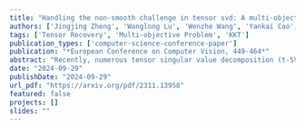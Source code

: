 ```yaml
---
title: "Handling the non-smooth challenge in tensor svd: A multi-objective tensor recovery framework"
authors: ['Jingjing Zheng', 'Wanglong Lu', 'Wenzhe Wang', 'Yankai Cao', 'Xiaoqin Zhang', 'Xianta Jiang']
tags: ['Tensor Recovery', 'Multi-objective Problem', 'KKT']
publication_types: ['computer-science-conference-paper']
publication: "*European Conference on Computer Vision, 449-464*"
abstract: "Recently, numerous tensor singular value decomposition (t-SVD)-based tensor recovery methods have shown promise in processing visual data, such as color images and videos. However, these methods often suffer from severe performance degradation when confronted with tensor data exhibiting non-smooth changes. It has been commonly observed in real-world scenarios but ignored by the traditional t-SVD-based methods. In this work, we introduce a novel tensor recovery model with a learnable tensor nuclear norm to address such challenge. We develop a new optimization algorithm named the Alternating Proximal Multiplier Method (APMM) to iteratively solve the proposed tensor completion model. Theoretical analysis demonstrates the convergence of the proposed APMM to the Karush-Kuhn-Tucker (KKT) point of the optimization problem. In addition, we propose a multi-objective tensor recovery framework based on APMM to efficiently explore the correlations of tensor data across its various dimensions, providing a new perspective on extending the t-SVD-based method to higher-order tensor cases. Numerical experiments demonstrated the effectiveness of the proposed method in tensor completion."
date: "2024-09-29"
publishDate: "2024-09-29"
url_pdf: "https://arxiv.org/pdf/2311.13958"
featured: false
projects: []
slides: ""
---
```

